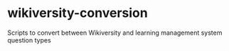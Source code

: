 # wikiversity-conversion
Scripts to convert between Wikiversity and learning management system question types
